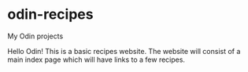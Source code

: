 # odin-recipes
My Odin projects

Hello Odin!
This is a basic recipes website.
The website will consist of a main index page which will have links to a few recipes.

